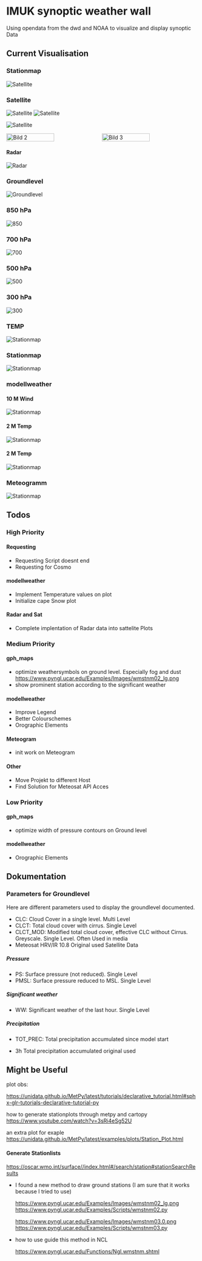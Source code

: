 # IMUK synoptic weather wall

Using opendata from the dwd and NOAA to visualize and display synoptic Data

## Current Visualisation

### Stationmap
![Satellite](ressources/documentation/pics/stationmap_metpy.png)
### Satellite

![Satellite](ressources/documentation/pics/sat_irvis.png)
![Satellite](ressources/documentation/pics/europe.png)

![Satellite](ressources/documentation/pics/germany.png)
<div style="display: flex; justify-content: space-between;">
    <img src="ressources/documentation/pics/lower_saxony.png" alt="Bild 2" width="50%">
    <img src="ressources/documentation/pics/hannover.png" alt="Bild 3" width="50%">
</div>

#### Radar

![Radar](ressources/documentation/pics/radolan_plot2.png)

### Groundlevel
![Groundlevel](ressources/documentation/pics/boden_000.jpg )

### 850 hPa
![850](ressources/documentation/pics/850_000.jpg )

### 700 hPa
![700](ressources/documentation/pics/700_000.jpg )

### 500 hPa
![500](ressources/documentation/pics/500_000.jpg )

### 300 hPa
![300](ressources/documentation/pics/300_000.jpg )


### TEMP
![Stationmap](ressources/documentation/pics/TEMP/sounding_00368_box.png)
### Stationmap
![Stationmap](ressources/documentation/pics/wmstnm03.png)

### modellweather
#### 10 M Wind
![Stationmap](ressources/documentation/pics/modellweather/300_000.jpg)

#### 2 M Temp
![Stationmap](ressources/documentation/pics/modellweather/t2m_000.jpg)


#### 2 M Temp
![Stationmap](ressources/documentation/pics/modellweather/modell_weather_000.jpg)


### Meteogramm
![Stationmap](ressources/documentation/pics/meteogramm/meteogramm.png)



## Todos
### High Priority
#### Requesting
- Requesting Script doesnt end 
- Requesting for Cosmo

#### modellweather
- Implement Temperature values on plot
- Initialize cape Snow plot

#### Radar and Sat
- Complete implentation of Radar data into sattelite Plots

### Medium Priority



#### gph_maps

- optimize weathersymbols on ground level. Especially fog and dust
      https://www.pyngl.ucar.edu/Examples/Images/wmstnm02_lg.png
- show prominent station according to the significant weather

#### modellweather
- Improve Legend
- Better Colourschemes
- Orographic Elements

#### Meteogram
- init work on Meteogram

#### Other
- Move Projekt to different Host
- Find Solution for Meteosat API Acces

### Low Priority
#### gph_maps
- optimize width of pressure contours on Ground level 
#### modellweather
- Orographic Elements




## Dokumentation

### Parameters for Groundlevel
Here are different parameters used to display the groundlevel documented.


- CLC: Cloud Cover in a single level. Multi Level
- CLCT: Total cloud cover with cirrus. Single Level
- CLCT_MOD: Modified total cloud cover, effective CLC without Cirrus. Greyscale. Single Level. Often Used in media
- Meteosat HRV/IR 10.8 Original used Satellite Data

##### Pressure
- PS: Surface pressure (not reduced). Single Level
- PMSL: Surface pressure reduced to MSL. Single Level

##### Significant weather

- WW: Significant weather of the last hour. Single Level

##### Precipitation

- TOT_PREC: Total precipitation accumulated since model start

- 3h Total precipitation accumulated original used 

## Might be Useful

plot obs: 

https://unidata.github.io/MetPy/latest/tutorials/declarative_tutorial.html#sphx-glr-tutorials-declarative-tutorial-py

how to generate stationplots through metpy and cartopy
https://www.youtube.com/watch?v=3sRi4eSg52U

an extra plot for exaple
https://unidata.github.io/MetPy/latest/examples/plots/Station_Plot.html


#### Generate Stationlists
  https://oscar.wmo.int/surface//index.html#/search/station#stationSearchResults


- I found a new method to draw ground stations (I am sure that it works because I tried to use)

    https://www.pyngl.ucar.edu/Examples/Images/wmstnm02_lg.png
    https://www.pyngl.ucar.edu/Examples/Scripts/wmstnm02.py

    https://www.pyngl.ucar.edu/Examples/Images/wmstnm03.0.png
    https://www.pyngl.ucar.edu/Examples/Scripts/wmstnm03.py

- how to use guide this method in NCL

    https://www.pyngl.ucar.edu/Functions/Ngl.wmstnm.shtml

